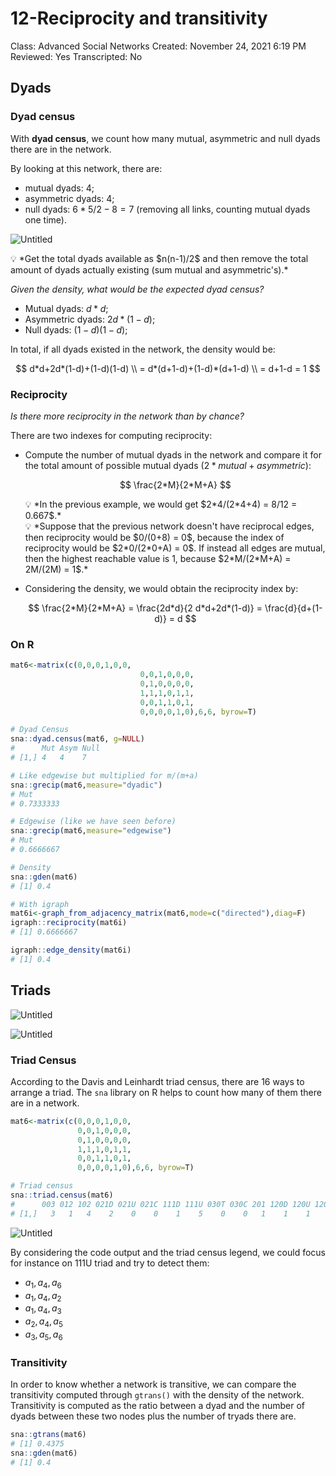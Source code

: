 # 12-Reciprocity and transitivity

Class: Advanced Social Networks
Created: November 24, 2021 6:19 PM
Reviewed: Yes
Transcripted: No

## Dyads

### Dyad census

With **dyad census**, we count how many mutual, asymmetric and null dyads there are in the network. 

By looking at this network, there are:

- mutual dyads: $4$;
- asymmetric dyads: $4$;
- null dyads: $6*5/2 - 8 = 7$ (removing all links, counting mutual dyads one time).

![Untitled](12-Reciprocity%20and%20transitivity%2089b41d7aa13d4cc58691ade8feb0dfcb/Untitled.png)

<aside>
💡 *Get the total dyads available as $n(n-1)/2$ and then remove the total amount of dyads actually existing (sum mutual and asymmetric's).*

</aside>

*Given the density, what would be the expected dyad census?*

- Mutual dyads: $d*d$;
- Asymmetric dyads: $2d*(1-d)$;
- Null dyads: $(1-d)(1-d)$;

In total, if all dyads existed in the network, the density would be: 

$$
d*d+2d*(1-d)+(1-d)(1-d) \\
= d*(d+1-d)+(1-d)*(d+1-d) \\
= d+1-d = 1
$$

### Reciprocity

*Is there more reciprocity in the network than by chance?*

There are two indexes for computing reciprocity:

- Compute the number of mutual dyads in the network and compare it for the total amount of possible mutual dyads ($2 * mutual + asymmetric$):
    
    $$
    \frac{2*M}{2*M+A}
    $$
    
    <aside>
    💡 *In the previous example, we would get $2*4/(2*4+4) = 8/12 = 0.667$.*
    
    </aside>
    
    <aside>
    💡 *Suppose that the previous network doesn't have reciprocal edges, then reciprocity would be $0/(0+8) = 0$, because the index of reciprocity would be $2*0/(2*0+A) = 0$.
     If instead all edges are mutual, then the highest reachable value is 1, because $2*M/(2*M+A) = 2M/(2M) = 1$.*
    
    </aside>
    
- Considering the density, we would obtain the reciprocity index by:
    
    $$
    \frac{2*M}{2*M+A} = \frac{2d*d}{2 d*d+2d*(1-d)} = \frac{d}{d+(1-d)} = d
    $$
    

### On R

```r
mat6<-matrix(c(0,0,0,1,0,0,
							 0,0,1,0,0,0,
							 0,1,0,0,0,0,
							 1,1,1,0,1,1,
							 0,0,1,1,0,1,
							 0,0,0,0,1,0),6,6, byrow=T)

# Dyad Census
sna::dyad.census(mat6, g=NULL)
#      Mut Asym Null
# [1,] 4   4    7

# Like edgewise but multiplied for m/(m+a)
sna::grecip(mat6,measure="dyadic")
# Mut
# 0.7333333

# Edgewise (like we have seen before)
sna::grecip(mat6,measure="edgewise")
# Mut
# 0.6666667

# Density
sna::gden(mat6)
# [1] 0.4

# With igraph
mat6i<-graph_from_adjacency_matrix(mat6,mode=c("directed"),diag=F)
igraph::reciprocity(mat6i)
# [1] 0.6666667

igraph::edge_density(mat6i)
# [1] 0.4
```

## Triads

![Untitled](12-Reciprocity%20and%20transitivity%2089b41d7aa13d4cc58691ade8feb0dfcb/Untitled%201.png)

![Untitled](12-Reciprocity%20and%20transitivity%2089b41d7aa13d4cc58691ade8feb0dfcb/Untitled%202.png)

### Triad Census

According to the Davis and Leinhardt triad census, there are 16 ways to arrange a triad. The `sna` library on R helps to count how many of them there are in a network. 

```r
mat6<-matrix(c(0,0,0,1,0,0,
               0,0,1,0,0,0,
               0,1,0,0,0,0,
               1,1,1,0,1,1,
               0,0,1,1,0,1,
               0,0,0,0,1,0),6,6, byrow=T)

# Triad census
sna::triad.census(mat6)
#      003 012 102 021D 021U 021C 111D 111U 030T 030C 201 120D 120U 120C 210 300
# [1,]   3   1   4    2    0    0    1    5    0    0   1    1    1    0   1   0
```

![Untitled](12-Reciprocity%20and%20transitivity%2089b41d7aa13d4cc58691ade8feb0dfcb/Untitled%203.png)

By considering the code output and the triad census legend, we could focus for instance on 111U triad and try to detect them:

- $a_1, a_4, a_6$
- $a_1, a_4, a_2$
- $a_1, a_4, a_3$
- $a_2, a_4, a_5$
- $a_3, a_5, a_6$

### Transitivity

In order to know whether a network is transitive, we can compare the transitivity computed through `gtrans()` with the density of the network. Transitivity is computed as the ratio between a dyad and the number of dyads between these two nodes plus the number of tryads there are. 

```r
sna::gtrans(mat6)
# [1] 0.4375
sna::gden(mat6)
# [1] 0.4
```